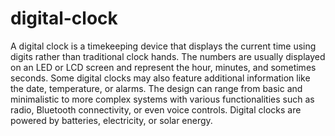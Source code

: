 # digital-clock
A digital clock is a timekeeping device that displays the current time using digits rather than traditional clock hands. The numbers are usually displayed on an LED or LCD screen and represent the hour, minutes, and sometimes seconds. Some digital clocks may also feature additional information like the date, temperature, or alarms. The design can range from basic and minimalistic to more complex systems with various functionalities such as radio, Bluetooth connectivity, or even voice controls. Digital clocks are powered by batteries, electricity, or solar energy.
